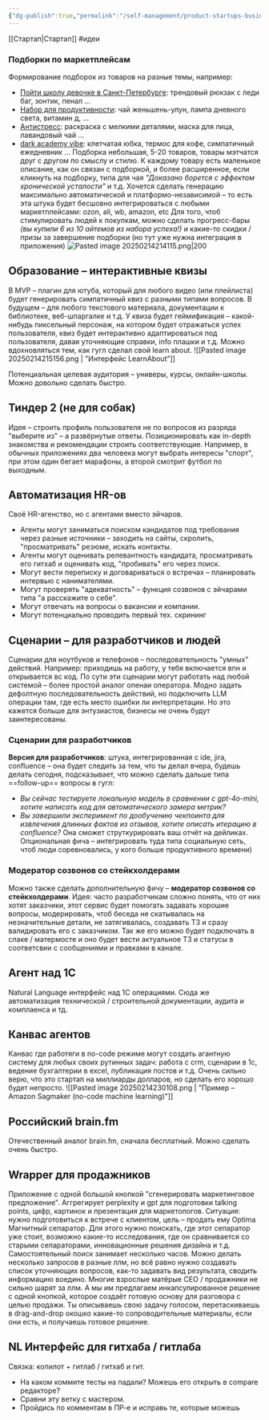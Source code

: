 ```yaml
---
{"dg-publish":true,"permalink":"/self-management/product-startups-business/nashi-idei-startapov/"}
---
```


[[Стартап\|Стартап]] #идеи 
### Подборки по маркетплейсам
Формирование подборок из товаров на разные темы, например:
- <u>Пойти школу девочке в Санкт-Петербурге</u>: трендовый рюкзак с леди баг, зонтик, пенал ...
- <u>Набор для продуктивности</u>: чай женьшень-улун, лампа дневного света, витамин д, ...
- <u>Антистресс</u>: раскраска с мелкими деталями, маска для лица, лавандовый чай ...
- <u>dark academy vibe</u>: клетчатая юбка, термос для кофе, симпатичный ежедневник ...
Подборка небольшая, 5-20 товаров, товары мэтчатся друг с другом по смыслу и стилю. К каждому товару есть маленькое описание, как он связан с подборкой, и более расширенное, если кликнуть на подборку, типа для чая *"Доказано борется с эффектом хронической усталости"* и т.д.
Хочется сделать генерацию максимально автоматической и платформо-независимой – то есть эта штука будет бесшовно интегрироваться с любыми маркетплейсами: ozon, ali, wb, amazon, etc
Для того, чтоб стимулировать людей к покупкам, можно сделать прогресс-бары *(вы купили 6 из 10 айтемов из набора успеха!)* и какие-то скидки / призы за завершение подборки (но тут уже нужна интеграция в приложения)
![Pasted image 20250214214115.png|200](/img/user/attachments/Pasted%20image%2020250214214115.png)
## Образование – интерактивные квизы
В MVP – плагин для ютуба, который для любого видео (или плейлиста) будет генерировать симпатичный квиз с разными типами вопросов.
В будущем – для любого текстового материала, документации к библиотеке, веб-шпаргалке и т.д.
У квиза будет геймификация – какой-нибудь пиксельный персонаж, на котором будет отражаться успех пользователя, квиз будет интерактивно адаптироваться под пользователя, давая уточняющие справки, info плашки и т.д. Можно вдохновляться тем, как гугл сделал свой learn about.
![[Pasted image 20250214215156.png \| "Интерфейс LearnAbout"]]

Потенциальная целевая аудитория – универы, курсы, онлайн-школы. Можно довольно сделать быстро.
## Тиндер 2 (не для собак)
Идея – строить профиль пользователя не по вопросов из разряда "выберите из" – а развёрнутые ответы. Позиционировать как in-depth знакомства и рекомендации строить соответствующие.
Например, в обычных приложениях два человека могут выбрать интересы "спорт", при этом один бегает марафоны, а второй смотрит футбол по выходным.
## Автоматизация HR-ов
Своё HR-агенство, но с агентами вместо эйчаров.  
- Агенты могут заниматься поиском кандидатов под требования через разные источники – заходить на сайты, скролить, "просматривать" резюме, искать контакты.
- Агенты могут оценивать релевантность кандидата, просматривать его гитхаб и оценивать код, "пробивать" его через поиск. 
- Могут вести переписку и договариваться о встречах – планировать интервью с нанимателями.
- Могут проверять "адекватность" – функция созвонов с эйчарами типа "а расскажите о себе".
- Могут отвечать на вопросы о вакансии и компании.
- Могут потенциально проводить первый тех. скрининг
## Сценарии – для разработчиков и людей
Сценарии для ноутбуков и телефонов – последовательность "умных" действий.
Например: приходишь на работу, у тебя включается впн и открывается вс код.
По сути эти сценарии могут работать над любой системой – более простой аналог опенаи оператора. Модно задать дефолтную последовательность действий, но подключить LLM операции там, где есть место ошибки ли интерпретации. Но это кажется больше для энтузиастов, бизнесы не очень будут заинтересованы.
### Сценарии для разработчиков
**Версия для разработчиков**: штука, интегрированная с ide, jira, confluence – она будет следить за тем, что ты делал вчера, будешь делать сегодня, подсказывает, что можно сделать дальше типа ==follow-up== вопросы в гугл: 
- *Вы сейчас тестируете локальную модель в сравнении с gpt-4o-mini, хотите написать код для автоматического замера метрик?*
- *Вы завершили эксперимент по дообучению чекпоинта для извлечения длинных фактов из отзывов, хотите описать итерацию в confluence?*
Она сможет струткурировать ваш отчёт на дейликах.
Опциональная фича – интегрировать туда типа социальную сеть, чтоб люди соревновались, у кого больше продуктивного времени)
### Модератор созвонов со стейкхолдерами
Можно также сделать дополнительную фичу – **модератор созвонов со стейкхолдерами**. Идея: часто разработчикам сложно понять, что от них хотят заказчики, этот сервис будет помогать задавать хорошие вопросы, модерировать, чтоб беседа не скатывалась на незначительные детали, не затягивалась, создавать ТЗ и сразу валидировать его с заказчиком.
Так же его можно будет подключать в слаке / матермосте и оно будет вести актуальное ТЗ и статусы в соответсвии с сообщениями и правками в канале.
## Агент над 1C
Natural Language интерфейс над 1C операциями.
Сюда же автоматизация технической / строительной документации, аудита и комплаенса и тд. 
## Канвас агентов
Канвас где работяги в no-code режиме могут создать агантную систему для любых своих рутинных задач: работа с crm, сценарии в 1c, ведение бухгалтерии в excel, публикация постов и т.д.
Очень сильно верю, что это стартап на миллиарды долларов, но сделать его хорошо будет непросто.
![[Pasted image 20250214230108.png \| "Пример – Amazon Sagmaker (no-code machine learning)"]]
## Российский brain.fm
Отечественный аналог brain.fm, сначала бесплатный. Можно сделать очень быстро.
## Wrapper для продажников
Приложение с одной большой кнопкой "сгенерировать маркетинговое предложение". Аггрегирует perplexity и gpt для подготовки talking points, цифр, картинок и презентация для маркетологов.
Ситуация: нужно подготовиться к встрече с клиентом, цель – продать ему Optima Магнитный сепаратор. Для этого нужно поискать, где этот сепаратор уже стоит, возможно какие-то исследования, где он сравнивается со старыми сепараторами, инновационные решения дизайна и т.д.
Самостоятельный поиск занимает несколько часов. Можно делать несколько запросов в разные ллм, но всё равно нужно создавать список уточняющих вопросов, как-то задавать вид результата, сводить информацию воедино. Многие взрослые матёрые CEO / продажники не сильно шарят за ллм.
А мы им предлагаем инкапсулированное решение с одной кнопкой, которое создаёт готовую основу для разговора с целью продажи.
Ты описываешь свою задачу голосом, перетаскиваешь в drag-and-drop окошко какие-то сопроводительные материалы, если они есть, и получаешь готовое решение.
## NL Интерфейс для гитхаба / гитлаба
Связка: копилот + гитлаб / гитхаб и гит.
- На каком коммите тесты на падали? Можешь его открыть в compare редакторе?
- Сравни эту ветку с мастером.
- Пройдись по комментам в ПР-е и исправь те, которые можешь